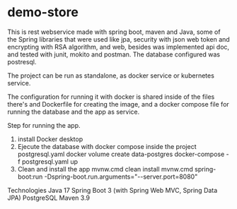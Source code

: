 # demo-store

This is rest webservice made with spring boot, maven and Java, some of the Spring libraries that were used like jpa, security with json web token and encrypting with RSA algorithm, and web, besides was implemented api doc, and tested with junit, mokito and postman. The database configured was postresql. 

The project can be run as standalone, as docker service or kubernetes service. 

The configuration for running it with docker is shared inside of the files there's and Dockerfile for creating the image, and a docker compose file for running the database and the app as service.

Step for running the app. 

1. install Docker desktop
2. Ejecute the database with docker compose inside the project postgresql.yaml
   docker volume create data-postgres
   docker-compose -f postgresql.yaml up
4. Clean and install the app
mvnw.cmd clean install
mvnw.cmd spring-boot:run -Dspring-boot.run.arguments="--server.port=8080"

Technologies
  Java 17
  Spring Boot 3 (with Spring Web MVC, Spring Data JPA)
  PostgreSQL
  Maven 3.9



